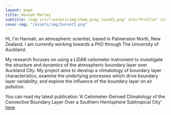 ```yaml
---
layout: page
title: Hannah Marley
subtitle: <img src="/assets/img/chem_prep_round2.png" alt="Profile" class="center" width="300" height="300"> 
cover-img: "/assets/img/Sunset3.png"
---
```



Hi, I'm Hannah, an atmospheric scientist, based in Palmerston North, New Zealand. I am currently working towards a PhD through The University of Auckland.

My research focuses on using a LiDAR ceilometer instrument to investigate the structure and dynamics of the atmospheric boundary layer over Auckland City. My project aims to develop a climatology of boundary layer characteristics, examine the underlying processes which drive boundary layer variability, and explore the influence of the boundary layer on air pollution.

You can read my latest publication 'A Ceilometer-Derived Climatology of the Convective Boundary Layer Over a Southern Hemisphere Subtropical City' [here](https://rdcu.be/caPxW).
